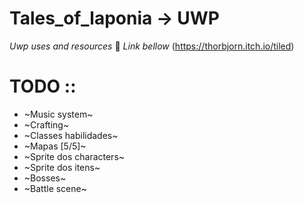 # Tales_of_laponia -> UWP
_Uwp uses and resources_
:pushpin: *Link bellow*
(https://thorbjorn.itch.io/tiled)
# TODO ::

  - ~Music system~
  - ~Crafting~
  - ~Classes habilidades~
  - ~Mapas [5/5]~
  - ~Sprite dos characters~
  - ~Sprite dos itens~
  - ~Bosses~
  - ~Battle scene~
